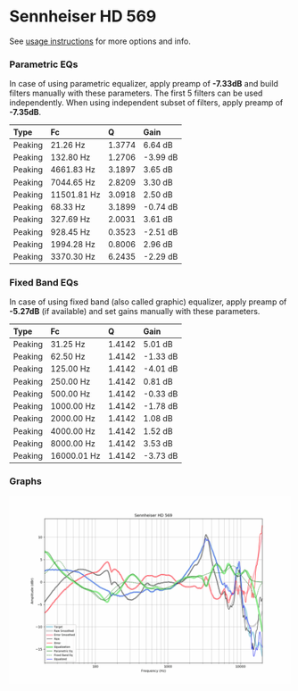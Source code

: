 # Sennheiser HD 569
See [usage instructions](https://github.com/jaakkopasanen/AutoEq#usage) for more options and info.

### Parametric EQs
In case of using parametric equalizer, apply preamp of **-7.33dB** and build filters manually
with these parameters. The first 5 filters can be used independently.
When using independent subset of filters, apply preamp of **-7.35dB**.

| Type    | Fc          |      Q | Gain     |
|:--------|:------------|:-------|:---------|
| Peaking | 21.26 Hz    | 1.3774 | 6.64 dB  |
| Peaking | 132.80 Hz   | 1.2706 | -3.99 dB |
| Peaking | 4661.83 Hz  | 3.1897 | 3.65 dB  |
| Peaking | 7044.65 Hz  | 2.8209 | 3.30 dB  |
| Peaking | 11501.81 Hz | 3.0918 | 2.50 dB  |
| Peaking | 68.33 Hz    | 3.1899 | -0.74 dB |
| Peaking | 327.69 Hz   | 2.0031 | 3.61 dB  |
| Peaking | 928.45 Hz   | 0.3523 | -2.51 dB |
| Peaking | 1994.28 Hz  | 0.8006 | 2.96 dB  |
| Peaking | 3370.30 Hz  | 6.2435 | -2.29 dB |

### Fixed Band EQs
In case of using fixed band (also called graphic) equalizer, apply preamp of **-5.27dB**
(if available) and set gains manually with these parameters.

| Type    | Fc          |      Q | Gain     |
|:--------|:------------|:-------|:---------|
| Peaking | 31.25 Hz    | 1.4142 | 5.01 dB  |
| Peaking | 62.50 Hz    | 1.4142 | -1.33 dB |
| Peaking | 125.00 Hz   | 1.4142 | -4.01 dB |
| Peaking | 250.00 Hz   | 1.4142 | 0.81 dB  |
| Peaking | 500.00 Hz   | 1.4142 | -0.33 dB |
| Peaking | 1000.00 Hz  | 1.4142 | -1.78 dB |
| Peaking | 2000.00 Hz  | 1.4142 | 1.08 dB  |
| Peaking | 4000.00 Hz  | 1.4142 | 1.52 dB  |
| Peaking | 8000.00 Hz  | 1.4142 | 3.53 dB  |
| Peaking | 16000.01 Hz | 1.4142 | -3.73 dB |

### Graphs
![](./Sennheiser%20HD%20569.png)